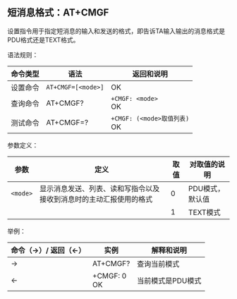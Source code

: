 ## 短消息格式：AT+CMGF

设置指令用于指定短消息的输入和发送的格式，即告诉TA输入输出的消息格式是PDU格式还是TEXT格式。

语法规则：

| 命令类型 | 语法               | 返回和说明                       |
| -------- | ------------------ | -------------------------------- |
| 设置命令 | `AT+CMGF=[<mode>]` | OK                               |
| 查询命令 | AT+CMGF?           | `+CMGF: <mode>` <br>OK           |
| 测试命令 | AT+CMGF=?          | `+CMGF: (<mode>取值列表)` <br>OK |

 

参数定义：

| 参数     | 定义                                                         | 取值 | 对取值的说明    |
| -------- | ------------------------------------------------------------ | ---- | --------------- |
| `<mode>` | 显示消息发送、列表、读和写指令以及接收到消息时的主动汇报使用的格式 | 0    | PDU模式，默认值 |
|          |                                                              | 1    | TEXT模式        |

举例：

| 命令（→）/  返回（←） | 实例            | 解释和说明        |
| --------------------- | --------------- | ----------------- |
| →                     | AT+CMGF?        | 查询当前模式      |
| ←                     | +CMGF: 0 <br>OK | 当前模式是PDU模式 |
